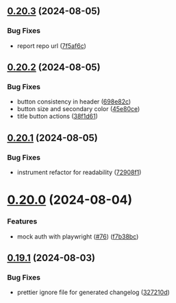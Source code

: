 ## [0.20.3](https://github.com/EddieHubCommunity/HealthCheck/compare/v0.20.2...v0.20.3) (2024-08-05)


### Bug Fixes

* report repo url ([7f5af6c](https://github.com/EddieHubCommunity/HealthCheck/commit/7f5af6c331a9e15c2079d559ebd33b9d3be2ff87))



## [0.20.2](https://github.com/EddieHubCommunity/HealthCheck/compare/v0.20.1...v0.20.2) (2024-08-05)


### Bug Fixes

* button consistency in header ([698e82c](https://github.com/EddieHubCommunity/HealthCheck/commit/698e82ceafbbb6cbad0c85d41e5f83160e41b9ca))
* button size and secondary color ([45e80ce](https://github.com/EddieHubCommunity/HealthCheck/commit/45e80ce5310ecedc72db264212dd9b5c09ab5fe5))
* title button actions ([38f1d61](https://github.com/EddieHubCommunity/HealthCheck/commit/38f1d6143ca53a02f6c3a53cd675a6185a75641e))



## [0.20.1](https://github.com/EddieHubCommunity/HealthCheck/compare/v0.20.0...v0.20.1) (2024-08-05)


### Bug Fixes

* instrument refactor for readability ([72908f1](https://github.com/EddieHubCommunity/HealthCheck/commit/72908f13762af969dbba0817b65f227ba3c9c0d1))



# [0.20.0](https://github.com/EddieHubCommunity/HealthCheck/compare/v0.19.1...v0.20.0) (2024-08-04)


### Features

* mock auth with playwright ([#76](https://github.com/EddieHubCommunity/HealthCheck/issues/76)) ([f7b38bc](https://github.com/EddieHubCommunity/HealthCheck/commit/f7b38bca1d7ef2c3541bceb5e864299ce93b7524))



## [0.19.1](https://github.com/EddieHubCommunity/HealthCheck/compare/v0.19.0...v0.19.1) (2024-08-03)


### Bug Fixes

* prettier ignore file for generated changelog ([327210d](https://github.com/EddieHubCommunity/HealthCheck/commit/327210d849071e730fff562043e840a19cc90b60))



